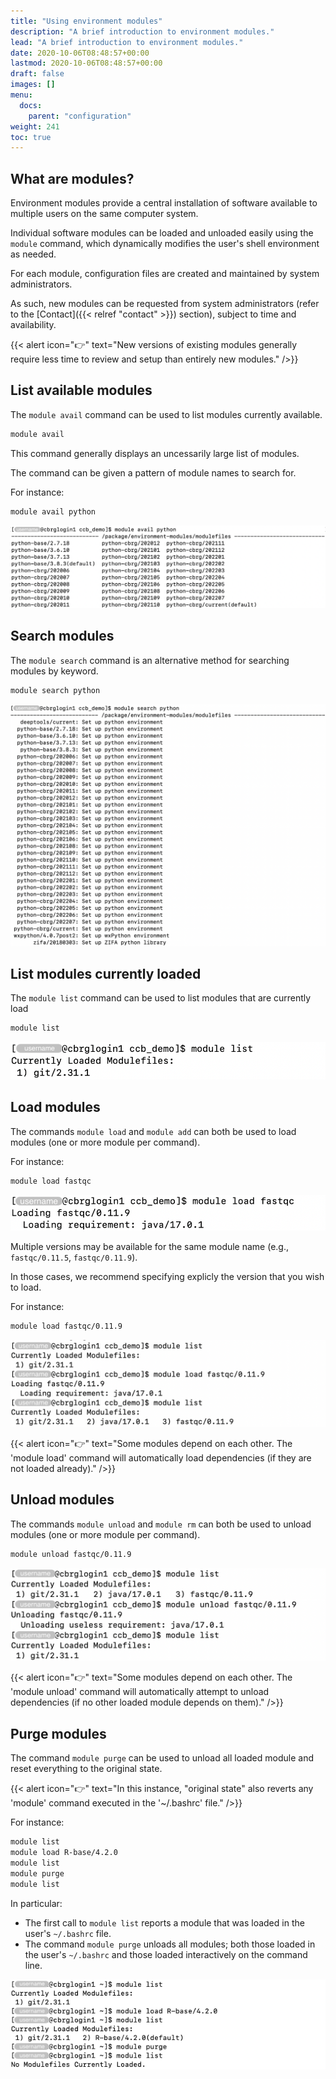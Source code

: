 ```yaml
---
title: "Using environment modules"
description: "A brief introduction to environment modules."
lead: "A brief introduction to environment modules."
date: 2020-10-06T08:48:57+00:00
lastmod: 2020-10-06T08:48:57+00:00
draft: false
images: []
menu:
  docs:
    parent: "configuration"
weight: 241
toc: true
---
```


## What are modules?

Environment modules provide a central installation of software available
to multiple users on the same computer system.

Individual software modules can be loaded and unloaded easily using
the `module` command, which dynamically modifies the user's shell
environment as needed.

For each module, configuration files are created and maintained by
system administrators.

As such, new modules can be requested from system administrators
(refer to the [Contact]({{< relref "contact" >}}) section),
subject to time and availability.

{{< alert icon="👉" text="New versions of existing modules generally require less time to review and setup than entirely new modules." />}}

## List available modules

The `module avail` command can be used to list modules currently available.

```bash
module avail
```

This command generally displays an uncessarily large list of modules.

The command can be given a pattern of module names to search for.

For instance:

```bash
module avail python
```

![List module names with the prefix 'python'.](module-avail-python.png)

## Search modules

The `module search` command is an alternative method for searching modules
by keyword.

```bash
module search python
```

![Search modules with the keyword 'python'.](module-search-python.png)

## List modules currently loaded

The `module list` command can be used to list modules that are currently load

```bash
module list
```

![List modules currently loaded.](module-list.png)

## Load modules

The commands `module load` and `module add` can both be used to load modules
(one or more module per command).

For instance:

```bash
module load fastqc
```

![Load a module without specifying the version.](module-load-default.png)

Multiple versions may be available for the same module name
(e.g., `fastqc/0.11.5`, `fastqc/0.11.9`).

In those cases, we recommend specifying explicly the version that you wish to load.

For instance:

```bash
module load fastqc/0.11.9
```

![Load a module.](module-add.png)

{{< alert icon="👉" text="Some modules depend on each other. The 'module load' command will automatically load dependencies (if they are not loaded already)." />}}

## Unload modules

The commands `module unload` and `module rm` can both be used to unload modules
(one or more module per command).

```bash
module unload fastqc/0.11.9
```

![Unload a module.](module-rm.png)

{{< alert icon="👉" text="Some modules depend on each other. The 'module unload' command will automatically attempt to unload dependencies (if no other loaded module depends on them)." />}}

## Purge modules

The command `module purge` can be used to unload all loaded module and reset everything to the original state.

{{< alert icon="👉" text="In this instance, \"original state\" also reverts any 'module' command executed in the '~/.bashrc' file." />}}

For instance:

```bash
module list
module load R-base/4.2.0
module list
module purge
module list
```

In particular:

- The first call to `module list` reports a module that was loaded in the user's `~/.bashrc` file.
- The command `module purge` unloads all modules; both those loaded in the user's `~/.bashrc` and those loaded interactively on the command line.

![Purge modules.](module-purge.png)

<!-- Link definitions -->
